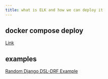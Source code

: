 ```yaml
---
title: what is ELK and how we can deploy it
---
```


## docker compose deploy

[Link](https://medium.com/@lopchannabeen138/deploying-elk-inside-docker-container-docker-compose-4a88682c7643)

## examples

[Random Django DSL-DRF Example](https://github.com/barseghyanartur/django-elasticsearch-dsl-drf)

